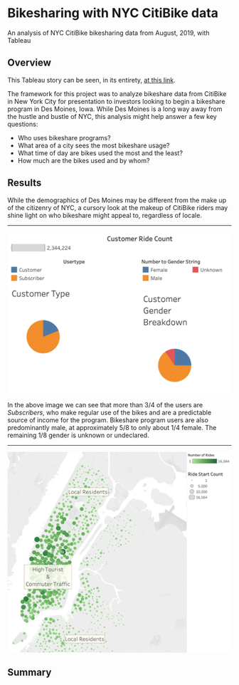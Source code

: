 # Bikesharing with NYC CitiBike data
An analysis of NYC CitiBike bikesharing data from August, 2019, with Tableau

## Overview
This Tableau story can be seen, in its entirety, [at this link](https://public.tableau.com/views/NYCCitiBikeAnalysischallenge/NYCCitiBikeAnalysis?:language=en&:display_count=y&publish=yes&:toolbar=n&:origin=viz_share_link).

The framework for this project was to analyze bikeshare data from CitiBike in New York City for presentation to investors looking to begin a bikeshare program in Des Moines, Iowa. While Des Moines is a long way away from the hustle and bustle of NYC, this analysis might help answer a few key questions:
- Who uses bikeshare programs?
- What area of a city sees the most bikeshare usage?
- What time of day are bikes used the most and the least?
- How much are the bikes used and by whom?

## Results
While the demographics of Des Moines may be different from the make up of the citizenry of NYC, a cursory look at the makeup of CitiBike riders may shine light on who bikeshare might appeal to, regardless of locale.
***
![NYC CitiBike Customer Description](Images/nycCB_cust_descrip.png)

In the above image we can see that more than 3/4 of the users are *Subscribers*, who make regular use of the bikes and are a predictable source of income for the program. Bikeshare program users are also predominantly male, at approximately 5/8 to only about 1/4 female. The remaining 1/8 gender is unknown or undeclared.
***
![NYC CitiBike Top Trip Starting Locations](Images/nycCB_start_loc.png)


## Summary




